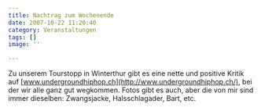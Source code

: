 ```yaml
---
title: Nachtrag zum Wochenende
date: 2007-10-22 11:20:40
category: Veranstaltungen
tags: []
image: ''

---
```


Zu unserem Tourstopp in Winterthur gibt es eine nette und positive Kritik auf [www.undergroundhiphop.ch](http://www.undergroundhiphop.ch/), bei der wir alle ganz gut wegkommen. Fotos gibt es auch, aber die von mir sind immer dieselben: Zwangsjacke, Halsschlagader, Bart, etc.
